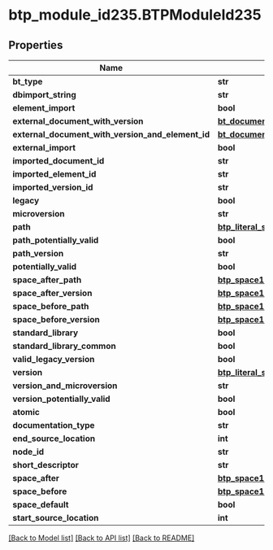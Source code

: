 # btp_module_id235.BTPModuleId235

## Properties
Name | Type | Description | Notes
------------ | ------------- | ------------- | -------------
**bt_type** | **str** |  | [optional] 
**dbimport_string** | **str** |  | [optional] 
**element_import** | **bool** |  | [optional] 
**external_document_with_version** | [**bt_document_with_version_id.BTDocumentWithVersionId**](BTDocumentWithVersionId.md) |  | [optional] 
**external_document_with_version_and_element_id** | [**bt_document_with_version_and_element_id.BTDocumentWithVersionAndElementId**](BTDocumentWithVersionAndElementId.md) |  | [optional] 
**external_import** | **bool** |  | [optional] 
**imported_document_id** | **str** |  | [optional] 
**imported_element_id** | **str** |  | [optional] 
**imported_version_id** | **str** |  | [optional] 
**legacy** | **bool** |  | [optional] 
**microversion** | **str** |  | [optional] 
**path** | [**btp_literal_string259.BTPLiteralString259**](BTPLiteralString259.md) |  | [optional] 
**path_potentially_valid** | **bool** |  | [optional] 
**path_version** | **str** |  | [optional] 
**potentially_valid** | **bool** |  | [optional] 
**space_after_path** | [**btp_space10.BTPSpace10**](BTPSpace10.md) |  | [optional] 
**space_after_version** | [**btp_space10.BTPSpace10**](BTPSpace10.md) |  | [optional] 
**space_before_path** | [**btp_space10.BTPSpace10**](BTPSpace10.md) |  | [optional] 
**space_before_version** | [**btp_space10.BTPSpace10**](BTPSpace10.md) |  | [optional] 
**standard_library** | **bool** |  | [optional] 
**standard_library_common** | **bool** |  | [optional] 
**valid_legacy_version** | **bool** |  | [optional] 
**version** | [**btp_literal_string259.BTPLiteralString259**](BTPLiteralString259.md) |  | [optional] 
**version_and_microversion** | **str** |  | [optional] 
**version_potentially_valid** | **bool** |  | [optional] 
**atomic** | **bool** |  | [optional] 
**documentation_type** | **str** |  | [optional] 
**end_source_location** | **int** |  | [optional] 
**node_id** | **str** |  | [optional] 
**short_descriptor** | **str** |  | [optional] 
**space_after** | [**btp_space10.BTPSpace10**](BTPSpace10.md) |  | [optional] 
**space_before** | [**btp_space10.BTPSpace10**](BTPSpace10.md) |  | [optional] 
**space_default** | **bool** |  | [optional] 
**start_source_location** | **int** |  | [optional] 

[[Back to Model list]](../README.md#documentation-for-models) [[Back to API list]](../README.md#documentation-for-api-endpoints) [[Back to README]](../README.md)


